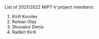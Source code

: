 List of 2021/2022 MIPT-V project members:
1. Kirill Korolev
2. Roman Glaz
3. Shuvalov Denis
4. Radkin Kirill
